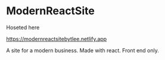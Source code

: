 # ModernReactSite

Hoseted here 

https://modernreactsitebytlee.netlify.app

A site for a modern business. Made with react. Front end only. 
